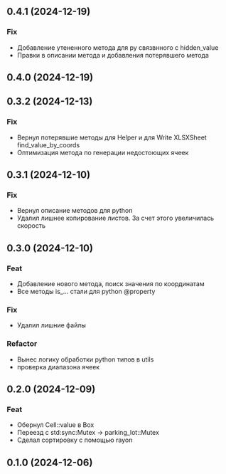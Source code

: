 ## 0.4.1 (2024-12-19)

### Fix

- Добавление утененного метода для py связвнного с hidden_value
- Правки в описании метода и добавления потерявшего метода

## 0.4.0 (2024-12-19)

## 0.3.2 (2024-12-13)

### Fix

- Вернул потерявшие методы для Helper и для Write XLSXSheet find_value_by_coords
- Оптимизация метода по генерации недостоющих ячеек

## 0.3.1 (2024-12-10)

### Fix

- Вернул описание методов для python
- Удалил лишнее копирование листов. За счет этого увеличилась скорость

## 0.3.0 (2024-12-10)

### Feat

- Добавление нового метода, поиск значения по координатам
- Все методы is_... стали для python @property

### Fix

- Удалил лишние файлы

### Refactor

- Вынес логику обработки python типов в utils
- проверка диапазона ячеек

## 0.2.0 (2024-12-09)

### Feat

- Обернул Cell::value в Box
- Переезд c std:sync:Mutex -> parking_lot::Mutex
- Сделал сортировку с помощью rayon

## 0.1.0 (2024-12-06)
